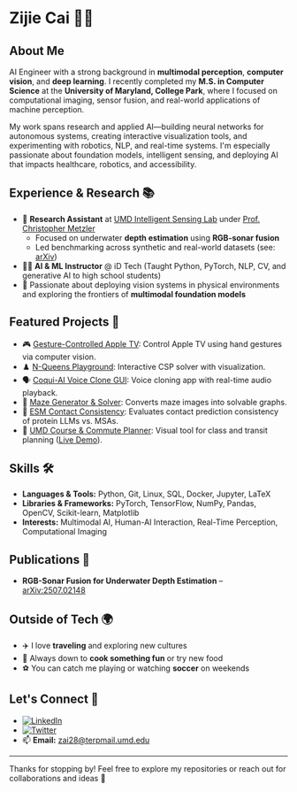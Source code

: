 # Zijie Cai 👨‍💻

## About Me

AI Engineer with a strong background in **multimodal perception**, **computer vision**, and **deep learning**. I recently completed my **M.S. in Computer Science** at the **University of Maryland, College Park**, where I focused on computational imaging, sensor fusion, and real-world applications of machine perception.

My work spans research and applied AI—building neural networks for autonomous systems, creating interactive visualization tools, and experimenting with robotics, NLP, and real-time systems. I'm especially passionate about foundation models, intelligent sensing, and deploying AI that impacts healthcare, robotics, and accessibility.

## Experience & Research 📚

- 🧠 **Research Assistant** at [UMD Intelligent Sensing Lab](https://intelligent-sensing.github.io/) under [Prof. Christopher Metzler](https://www.cs.umd.edu/~metzler/)
  - Focused on underwater **depth estimation** using **RGB-sonar fusion**
  - Led benchmarking across synthetic and real-world datasets (see: [arXiv](https://arxiv.org/abs/2507.02148))
- 👨‍🏫 **AI & ML Instructor** @ iD Tech (Taught Python, PyTorch, NLP, CV, and generative AI to high school students)
- 🤖 Passionate about deploying vision systems in physical environments and exploring the frontiers of **multimodal foundation models**

## Featured Projects 🌟

- 🎮 [Gesture-Controlled Apple TV](https://github.com/zijie-cai/Gesture-Control-Apple-TV): Control Apple TV using hand gestures via computer vision.
- ♟️ [N-Queens Playground](https://github.com/zijie-cai/N-Queens-Playground): Interactive CSP solver with visualization.
- 🗣️ [Coqui-AI Voice Clone GUI](https://github.com/zijie-cai/coqui-ai-voice-clone-gui): Voice cloning app with real-time audio playback.
- 🧭 [Maze Generator & Solver](https://github.com/zijie-cai/Image-based-Maze-Generator-and-Solver): Converts maze images into solvable graphs.
- 🧬 [ESM Contact Consistency](https://github.com/zijie-cai/esm-contact-prediction-consistency): Evaluates contact prediction consistency of protein LLMs vs. MSAs.
- 📍 [UMD Course & Commute Planner](https://github.com/zijie-cai/umd_schedule): Visual tool for class and transit planning ([Live Demo](https://zijie-cai.github.io/umd_schedule)).

## Skills 🛠️

- **Languages & Tools:** Python, Git, Linux, SQL, Docker, Jupyter, LaTeX  
- **Libraries & Frameworks:** PyTorch, TensorFlow, NumPy, Pandas, OpenCV, Scikit-learn, Matplotlib  
- **Interests:** Multimodal AI, Human-AI Interaction, Real-Time Perception, Computational Imaging

## Publications 📝

- **RGB-Sonar Fusion for Underwater Depth Estimation** – [arXiv:2507.02148](https://arxiv.org/abs/2507.02148)

## Outside of Tech 🌍

- ✈️ I love **traveling** and exploring new cultures  
- 🍳 Always down to **cook something fun** or try new food  
- ⚽ You can catch me playing or watching **soccer** on weekends

## Let's Connect 🤝

- [![LinkedIn](https://img.shields.io/badge/LinkedIn-zai28-blue?logo=linkedin&logoColor=white)](https://www.linkedin.com/in/zai28/)
- [![Twitter](https://img.shields.io/badge/Twitter-@zcai28-1DA1F2?logo=twitter&logoColor=white)](https://twitter.com/zcai28)
- 📫 **Email:** zai28@terpmail.umd.edu

---

Thanks for stopping by! Feel free to explore my repositories or reach out for collaborations and ideas 🚀
